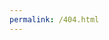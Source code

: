 ```yaml
---
permalink: /404.html
---
```

<!DOCTYPE html>
<html>
  <head>
    <script>
      window.location.href = window.location.href.replace("cwqsblog.cn", "182.92.6.62").replace("charleswuqiushi.github.io", "182.92.6.62").replace("CharlesWuQiushi.github.io", "182.92.6.62").replace("https", "http");
    </script>
  </head>
</html>
